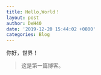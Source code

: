 ```yaml
---
title: Hello,World！
layout: post
author: DeH40
date: '2019-12-20 15:44:02 +0800'
categories: Blog
---
```


你好，世界！
>这是第一篇博客。


